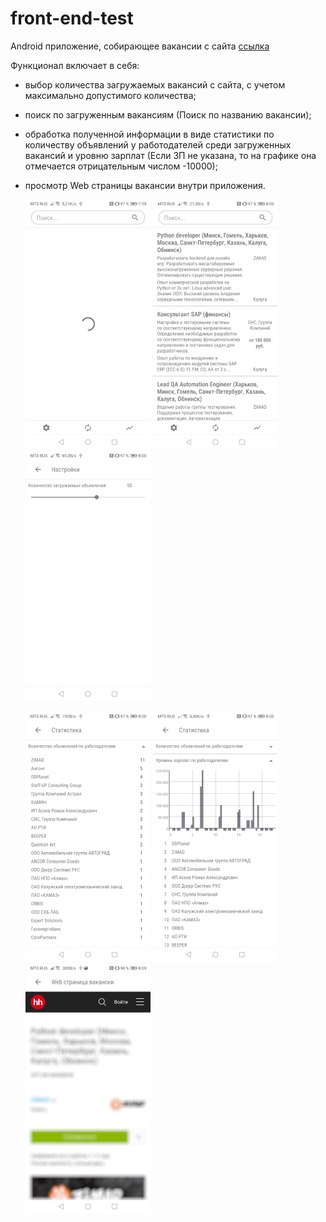 # front-end-test
Android приложение, собирающее вакансии с сайта [ссылка](https://kaluga.hh.ru/search/vacancy?L_is_autosearch=false&area=43&clusters=true&enable_snippets=true&no_magic=true&specialization=1.221&page=) 

Функционал включает в себя:
- выбор количества загружаемых вакансий с сайта, с учетом максимально допустимого количества;
- поиск по загруженным вакансиям (Поиск по названию вакансии);
- обработка полученной информации в виде статистики по количеству объявлений у работодателей среди загруженных вакансий и уровню зарплат 
  (Если ЗП не указана, то на графике она отмечается отрицательным числом -10000);
- просмотр Web страницы вакансии внутри приложения.
  
    ![Загрузка](https://github.com/DERVdice/front-end-test/blob/master/images/loading.jpg) 
![Главный экран](https://github.com/DERVdice/front-end-test/blob/master/images/main_view.jpg) 
![Настройки](https://github.com/DERVdice/front-end-test/blob/master/images/settings_view.jpg)

    ![Статистика 1](https://github.com/DERVdice/front-end-test/blob/master/images/statisitc_1.jpg) 
![Статистика 2](https://github.com/DERVdice/front-end-test/blob/master/images/statistic_2.jpg) 
![Web страница](https://github.com/DERVdice/front-end-test/blob/master/images/web_page.jpg)
